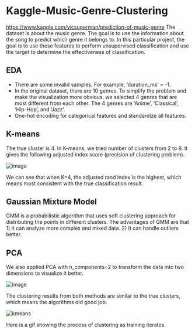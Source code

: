 # Kaggle-Music-Genre-Clustering
https://www.kaggle.com/vicsuperman/prediction-of-music-genre
The dataset is about the music genre. The goal is to use the information about the song to predict which genre it belongs to. In this particular project, the goal is to use these features to perform unsupervised classification and use the target to determine the effectiveness of classification.

## EDA
- There are some invalid samples. For example, ‘duration_ms’ = -1.
- In the original dataset, there are 10 genres. To simplify the problem and make the visualization more obvious, we selected 4 genres that are most different from each other. The 4 genres are ‘Anime’, ‘Classical’, ‘Hip-Hop’, and ‘Jazz’.
- One-hot encoding for categorical features and standardize all features.

## K-means
The true cluster is 4. In K-means, we tried number of clusters from 2 to 9. It gives the following adjusted index score (precision of clustering problem).

![image](https://user-images.githubusercontent.com/76148884/150659585-0d46a527-f78b-4d71-8463-7616ca0d5b2f.png)

We can see that when K=4, the adjusted rand index is the highest, which means most consistent with the true classification result.

## Gaussian Mixture Model
GMM is a probabilistic algorithm that uses soft clustering approach for distributing the points in different clusters. The advantages of GMM are that 1) it can analyze more complex and mixed data. 2) It can handle outliers better. 

## PCA
We also applied PCA with n_components=2 to transform the data into two dimensions to visualize it better.

![image](https://user-images.githubusercontent.com/76148884/150659620-7a534fe7-a344-4e20-b514-dd057ff94bb9.png)

The clustering results from both methods are similar to the true clusters, which means the algorithms did good job.

![kmeans](https://user-images.githubusercontent.com/76148884/150659672-2b2364aa-9572-4ee0-89b3-f820f84f71de.gif)

Here is a gif showing the process of clustering as training iterates. 
